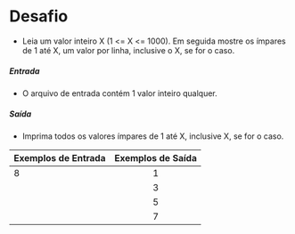 # Desafio

- Leia um valor inteiro X (1 <= X <= 1000). Em seguida mostre os ímpares de 1 até X, um valor por linha, inclusive o X, se for o caso.
 
##### Entrada
- O arquivo de entrada contém 1 valor inteiro qualquer.

##### Saída
- Imprima todos os valores ímpares de 1 até X, inclusive X, se for o caso.

| 	Exemplos de Entrada		| 	Exemplos de Saída	|
| ------------------------------------ |:---------------------------:|
|      	 8			|            1			|
| 		          		|	     3			|
| 		             		|	     5			|
| 		                       |            7			|
